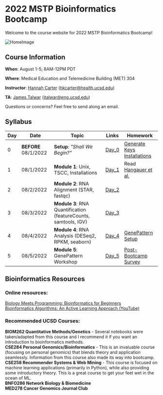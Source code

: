 # 2022 MSTP Bioinformatics Bootcamp
Welcome to the course website for 2022 MSTP Bioinformatics Bootcamp!<br />

![HomeImage](https://imgs.xkcd.com/comics/dna.png)

## Course Information

**When**: August 1-5; 8AM-12PM PDT

**Where**: Medical Education and Telemedicine Building (MET) 304

**Instructor**: [Hannah Carter](https://carterlab.info/) (hkcarter@health.ucsd.edu)

**TA**: [James Talwar](https://jvtalwar.github.io/dk-isle/) (jtalwar@eng.ucsd.edu)

Questions or concerns? Feel free to send along an email.

## Syllabus

| Day  | Date | Topic | Links | Homework |
| ------------- | ------------- |------------- |------------- |------------- |
| 0 | **BEFORE** 08/1/2022  | **Setup**: *"Shall We Begin?"*  | [Day_0](https://github.com/jvtalwar/2022-MSTP-Bioinformatics-Bootcamp/tree/main/Day_0_Setup) | [Generate Keys](https://github.com/jvtalwar/2022-MSTP-Bioinformatics-Bootcamp/tree/main/Day_0_Setup/Generate_Keys)<br />[Installations](https://github.com/jvtalwar/2022-MSTP-Bioinformatics-Bootcamp/tree/main/Day_0_Setup/Installations)| 
| 1  | 08/1/2022  | **Module 1**: Unix, TSCC, Installations  | [Day_1](https://github.com/jvtalwar/2022-MSTP-Bioinformatics-Bootcamp/tree/main/Day_1)  | Read [Hangauer et al.](https://www.ncbi.nlm.nih.gov/pmc/articles/PMC5933935/)| 
| 2  | 08/2/2022  | **Module 2**: RNA Alignment (STAR, fastqc)  | [Day_2]()   | | 
| 3  | 08/3/2022  | **Module 3**: RNA Quantification (featureCounts, samtools, IGV)  | [Day_3]()  | |
| 4  | 08/4/2022  | **Module 4**: RNA Analysis (DESeq2, RPKM, seaborn)  | [Day_4]()  |[GenePattern Setup]() |
| 5  | 08/5/2022  | **Module 5**: GenePattern Workshop  | [Day_5]()  |[Post-Bootcamp Survey]()|

## Bioinformatics Resources

### Online resources:
[Biology Meets Programming: Bioinformatics for Beginners](https://www.coursera.org/learn/bioinformatics)<br>
[Bioinformatics Algorithms: An Active Learning Approach (YouTube)](https://www.youtube.com/c/bioinfalgorithms/featured)<br>

### Recommended UCSD Courses:
**BIOM262 Quantitative Methods/Genetics** - Several notebooks were taken/adapted from this course and I recommend it if you want an introduction to bioinformatics methods.<br>
**CSE284 Personal Genomics/Bioinformatics** - This is an invaluable course (focusing on personal genomics) that blends theory and application seamlessly. Information from this course also made its way into bootcamp. <br>
**CSE258 Recommender Systems & Web Mining** - This course is focused on machine learning applications (primarily in Python), while also providing some introductory theory. This is a great course to get your feet wet in the ocean of ML.<br>
**BNFO286 Network Biology & Biomedicine**<br>
**MED278 Cancer Genomics Journal Club**<br>



